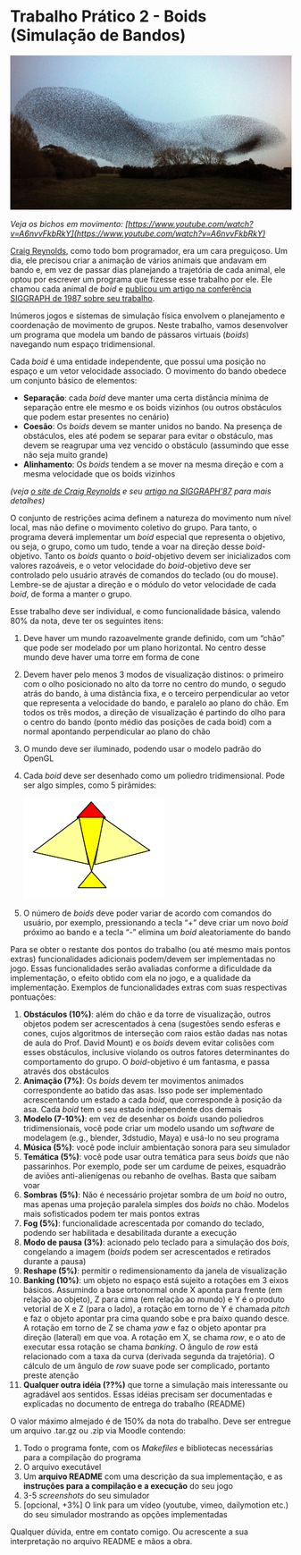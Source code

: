 # Trabalho Prático 2 - Boids (Simulação de Bandos)

![Estorninhos, primos das andorinhas](images/starlings.jpg)

_Veja os bichos em movimento: [https://www.youtube.com/watch?v=A6nvvFkbRkY](https://www.youtube.com/watch?v=A6nvvFkbRkY)_

[Craig Reynolds](http://www.red3d.com/cwr/), como todo bom programador,
era um cara preguiçoso. Um dia, ele precisou criar a animação de vários animais
que andavam em bando e, em vez de passar dias planejando
a trajetória de cada animal, ele optou por escrever um programa que
fizesse esse trabalho por ele. Ele chamou cada animal de _boid_ e
[publicou um artigo na conferência SIGGRAPH de 1987 sobre seu
trabalho](http://www.cs.toronto.edu/~dt/siggraph97-course/cwr87/).

Inúmeros jogos e sistemas de simulação física envolvem o planejamento e
coordenação de movimento de grupos. Neste trabalho, vamos desenvolver um
programa que modela um bando de pássaros virtuais (_boids_) navegando num
espaço tridimensional.

Cada _boid_ é uma entidade independente, que possui uma posição no espaço e um
vetor velocidade associado. O movimento do bando obedece um conjunto básico
de elementos:
- **Separação**: cada _boid_ deve manter uma certa distância mínima de
  separação entre ele mesmo e os boids vizinhos (ou outros obstáculos que
  podem estar presentes no cenário)
- **Coesão**: Os _boids_ devem se manter unidos no bando. Na presença de
  obstáculos, eles até podem se separar para evitar o obstáculo, mas devem
  se reagrupar uma vez vencido o obstáculo (assumindo que esse não seja
  muito grande)
- **Alinhamento**: Os _boids_ tendem a se mover na mesma direção e com a mesma
  velocidade que os boids vizinhos

_(veja [o site de Craig Reynolds](http://www.red3d.com/cwr/boids/) e seu [artigo na SIGGRAPH'87](http://www.cs.toronto.edu/~dt/siggraph97-course/cwr87/) para mais detalhes)_

O conjunto de restrições acima definem a natureza do movimento num nível
local, mas não define o movimento coletivo do grupo. Para tanto, o
programa deverá implementar um _boid_ especial que representa o objetivo,
ou seja, o grupo, como um tudo, tende a voar na direção desse _boid_-objetivo.
Tanto os _boids_ quanto o _boid_-objetivo devem ser inicializados com valores
razoáveis, e o vetor velocidade do _boid_-objetivo deve ser controlado pelo
usuário através de comandos do teclado (ou do mouse). Lembre-se de
ajustar a direção e o módulo do vetor velocidade de cada _boid_, de forma
a manter o grupo.

Esse trabalho deve ser individual, e como funcionalidade básica, valendo
80% da nota, deve ter os seguintes itens:

1. Deve haver um mundo razoavelmente grande definido, com um “chão” que pode
   ser modelado por um plano horizontal. No centro desse mundo deve haver uma
   torre em forma de cone
1. Devem haver pelo menos 3 modos de visualização distinos: o primeiro com o
   olho posicionado no alto da torre no centro do mundo, o segudo atrás
   do bando, à uma distância fixa, e o terceiro perpendicular ao vetor que
   representa a velocidade do bando, e paralelo ao plano do chão. Em todos
   os três modos, a direção de visualização é partindo do olho para o centro
   do bando (ponto médio das posições de cada boid) com a normal apontando
   perpendicular ao plano do chão
1. O mundo deve ser iluminado, podendo usar o modelo padrão do OpenGL
1. Cada _boid_ deve ser desenhado como um poliedro tridimensional. Pode ser algo
   simples, como 5 pirâmides:

   ![](images/boid-poliedros.png)
1. O número de _boids_ deve poder variar de acordo com comandos do usuário, por
   exemplo, pressionando a tecla “+” deve criar um novo _boid_ próximo ao bando
   e a tecla “-” elimina um _boid_ aleatoriamente do bando

Para se obter o restante dos pontos do trabalho (ou até mesmo mais pontos
extras) funcionalidades adicionais podem/devem ser implementadas no jogo. Essas
funcionalidades serão avaliadas conforme a dificuldade da implementação, o
efeito obtido com ela no jogo, e a qualidade da implementação. Exemplos de
funcionalidades extras com suas respectivas pontuações:

1. **Obstáculos (10%)**: além do chão e da torre de visualização, outros
   objetos podem ser acrescentados à cena (sugestões sendo esferas e cones,
   cujos algoritmos de interseção com raios estão dadas nas notas de aula
   do Prof. David Mount) e os _boids_ devem evitar colisões com esses
   obstáculos, inclusive violando os outros fatores determinantes do
   comportamento do grupo. O _boid_-objetivo é um fantasma, e passa através
   dos obstáculos
1. **Animação (7%)**: Os _boids_ devem ter movimentos animados correspondente
   ao batido das asas. Isso pode ser implementado acrescentando um estado a
   cada _boid_, que corresponde à posição da asa. Cada _boid_ tem o seu estado
   independente dos demais
1. **Modelo (7-10%)**: em vez de desenhar os _boids_ usando poliedros
   tridimensionais, você pode criar um modelo usando um _software_ de modelagem
   (e.g., blender, 3dstudio, Maya) e usá-lo no seu programa
1. **Música (5%)**: você pode incluir ambientação sonora para seu simulador
1. **Temática (5%)**: você pode usar outra temática para seus _boids_ que não
   passarinhos. Por exemplo, pode ser um cardume de peixes, esquadrão de
   aviões anti-alienígenas ou rebanho de ovelhas. Basta que saibam voar
1. **Sombras (5%)**: Não é necessário projetar sombra de um _boid_ no outro,
   mas apenas uma projeção paralela simples dos _boids_ no chão. Modelos mais
   sofisticados podem ter mais pontos extras
1. **Fog (5%)**: funcionalidade acrescentada por comando do teclado, podendo
   ser habilitada e desabilitada durante a execução
1. **Modo de pausa (3%)**: acionado pelo teclado para a simulação dos _bois_,
   congelando a imagem (_boids_ podem ser acrescentados e retirados durante
   a pausa)
1. **Reshape (5%)**: permitir o redimensionamento da janela de visualização
1. **Banking (10%)**: um objeto no espaço está sujeito a rotações em 3 eixos
   básicos. Assumindo a base ortonormal onde X aponta para frente (em
  relação ao objeto), Z para cima (em relação ao mundo) e Y é o produto
  vetorial de X e Z (para o lado), a rotação em torno de Y é chamada _pitch_ e
  faz o objeto apontar pra cima quando sobe e pra baixo quando desce. A
  rotação em torno de Z se chama _yaw_ e faz o objeto apontar pra direção
  (lateral) em que voa. A rotação em X, se chama _row_, e o ato de executar
  essa rotação se chama _banking_. O ângulo de _row_ está relacionado com a
  taxa da curva (derivada segunda da trajetória). O cálculo de um ângulo de
  _row_ suave pode ser complicado, portanto preste atenção
1. **Qualquer outra idéia (??%)** que torne a simulação mais interessante ou
   agradável aos sentidos. Essas idéias precisam ser documentadas e explicadas
   no documento de entrega do trabalho (README)

O valor máximo almejado é de 150% da nota do trabalho. Deve ser entregue um
arquivo .tar.gz ou .zip via Moodle contendo:
  1. Todo o programa fonte, com os _Makefiles_ e bibliotecas necessárias
     para a compilação do programa
  1. O arquivo executável
  1. Um **arquivo README** com uma descrição da sua implementação, e as
     **instruções para a compilação e a execução** do seu jogo
  1. 3-5 _screenshots_ do seu simulador
  1. [opcional, +3%] O link para um vídeo (youtube, vimeo, dailymotion etc.) do
     seu simulador mostrando as opções implementadas

Qualquer dúvida, entre em contato comigo. Ou acrescente a sua interpretação no
arquivo README e mãos a obra.
